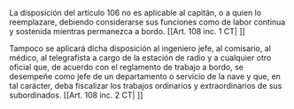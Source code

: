 La disposición del artículo 106 no es aplicable al capitán, o a quien lo reemplazare, debiendo considerarse sus funciones como de labor continua y sostenida mientras permanezca a bordo. [[Art. 108 inc. 1 CT| ]]

Tampoco se aplicará dicha disposición al ingeniero jefe, al comisario, al médico, al telegrafista a cargo de la estación de radio y a cualquier otro oficial que, de acuerdo con el reglamento de trabajo a bordo, se desempeñe como jefe de un departamento o servicio de la nave y que, en tal carácter, deba fiscalizar los trabajos ordinarios y extraordinarios de sus subordinados. [[Art. 108 inc. 2 CT| ]]